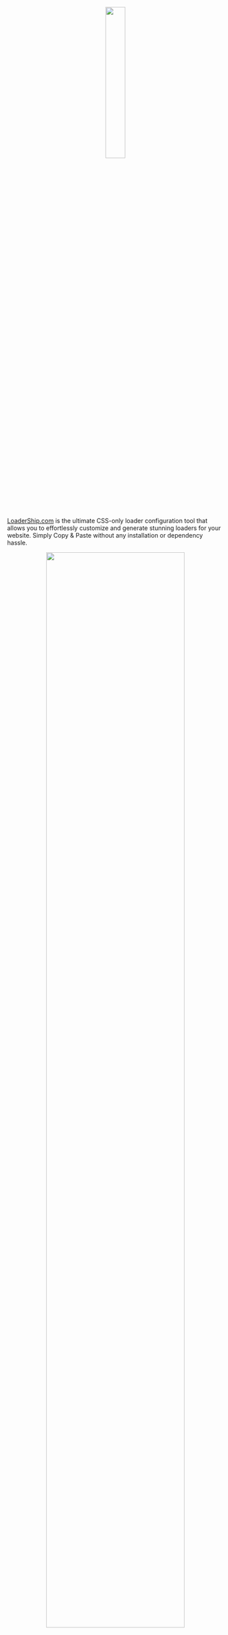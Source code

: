 <p align="center">
    <img width="30%" src="./public/loadership_logo_text.svg">
</p>

[LoaderShip.com](https://loadership.com) is the ultimate CSS-only loader configuration tool that allows you to effortlessly customize and generate stunning loaders for your website. Simply Copy & Paste without any installation or dependency hassle.

<p align="center">
    <img width="80%" src="./loader.gif">
</p>

### Features

- Rich collection
- No login required
- No dependencies
- Customizable loaders
- Completely free
- Realtime preview

### Development

Loadership is scaffolded using vite + bun. To run the development server, follow the steps below:

1. Clone the repository

```bash
git clone https://github.com/jingcheng-chen/loadership.git
```

2. Install dependencies

```bash
bun install
```

3. Run the development server

```bash
bun dev
```

4. Open the browser and navigate to http://localhost:5173

5. Build the project

```bash
bun build
```
